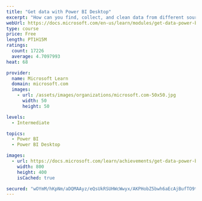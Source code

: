 ```yaml
---
title: "Get data with Power BI Desktop"
excerpt: "How can you find, collect, and clean data from different sources? Power BI is a tool for making sense of your data. You will learn tricks to make data-gathering easier."
webUrl: https://docs.microsoft.com/en-us/learn/modules/get-data-power-bi/
type: course
price: Free
length: PT1H15M
ratings:
  count: 17226
  average: 4.7097993
heat: 68

provider:
  name: Microsoft Learn
  domain: microsoft.com
  images:
    - url: /assets/images/organizations/microsoft.com-50x50.jpg
      width: 50
      height: 50

levels:
  - Intermediate

topics:
  - Power BI
  - Power BI Desktop

images:
  - url: https://docs.microsoft.com/learn/achievements/get-data-power-bi-desktop-social.png
    width: 800
    height: 400
    isCached: true

secured: "wOYmM/hKpNm/aDQMAAyz/eQsUkRSUHWcWwyx/AKPHobZ5bwh6aEcAjBufTO9tjEbyc0sT/yHcAm5QSlS9K6PaqAa68hrGftg3oQv5+OEctrZaLY3dqqvvwAUYoIqbwY0AZGdS/wYONv1EKiaNSFkXMl32ZTpDq6NoMmvV4JUfMbt59TG4SFWCCa4lP3OtbiQOjCp6tRYtlc5mURhIKCokXASeCj5NrwIXQy/j+mksWabcUA26k4fFMZbVawixGmA50xa7N7IFARN3D+w4hIe2bzgFX4bo+9m+VOFkP2lzjetX3MMiHbk+577gDeApVQVh7cWXU7mVYjNzh/Rx9eaoSl437kxFSs73mI4o8NJiirRYTIohI6Gko4p2ElJ6t5Vuq07wy05TT5BnhdCC+V7nw6NFj82sX+Nau/DcL0yi/91lqbLIexvlLinuH4Un/M4;bgHISCFQi/TFtmXChk9k3w=="
---
```


